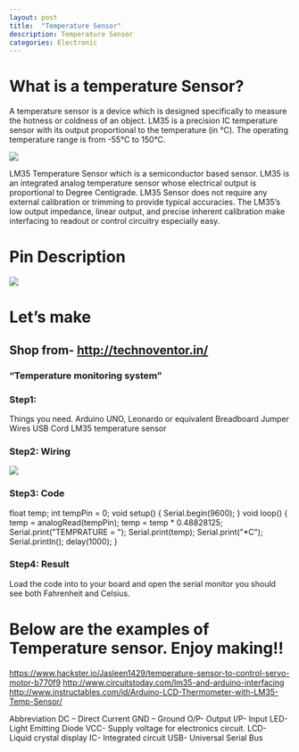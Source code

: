 ```yaml
---
layout: post
title:  "Temperature Sensor"
description: Temperature Sensor
categories: Electronic
---
```



# What is a temperature Sensor?
A temperature sensor is a device which is designed specifically to measure the hotness or coldness of an object. LM35 is a precision IC temperature sensor with its output proportional to the temperature (in °C).
The operating temperature range is from -55°C to 150°C.

![]({{site.baseurl}}/images/Electronic/9/01.jpg)

LM35 Temperature Sensor which is a semiconductor based sensor. LM35 is an integrated analog temperature sensor whose electrical output is proportional to Degree Centigrade. LM35 Sensor does not require any external calibration or trimming to provide typical accuracies. The LM35’s low output impedance, linear output, and precise inherent calibration make interfacing to readout or control circuitry especially easy.


# Pin Description

![]({{site.baseurl}}/images/Electronic/9/01.jpg)


# Let’s make
## Shop from- http://technoventor.in/

### “Temperature monitoring system”

### Step1:
Things you need.
Arduino UNO, Leonardo or equivalent
Breadboard
Jumper Wires
USB Cord
LM35 temperature sensor
### Step2: Wiring

![]({{site.baseurl}}/images/Electronic/9/01.jpg)


### Step3: Code
float temp;
int tempPin = 0;
void setup()
{
Serial.begin(9600);
}
void loop()
{
temp = analogRead(tempPin);
temp = temp * 0.48828125;
Serial.print("TEMPRATURE = ");
Serial.print(temp);
Serial.print("*C");
Serial.println();
delay(1000);
}


### Step4: Result

Load the code into to your board and open the serial monitor you should see both Fahrenheit and Celsius.
# Below are the examples of Temperature sensor. Enjoy making!!
 
https://www.hackster.io/Jasleen1429/temperature-sensor-to-control-servo-motor-b770f9
http://www.circuitstoday.com/lm35-and-arduino-interfacing
http://www.instructables.com/id/Arduino-LCD-Thermometer-with-LM35-Temp-Sensor/
 

Abbreviation
DC – Direct Current
GND – Ground 
O/P- Output
I/P- Input
LED- Light Emitting Diode
VCC-  Supply voltage for electronics circuit.
LCD- Liquid crystal display
IC- Integrated circuit
USB- Universal Serial Bus


